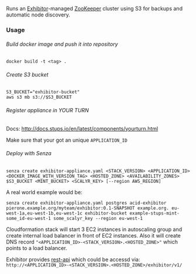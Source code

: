 Runs an [Exhibitor](https://github.com/Netflix/exhibitor)-managed [ZooKeeper](http://zookeeper.apache.org/) cluster using S3 for backups and automatic node discovery.

### Usage

###### Build docker image and push it into repository
```
docker build -t <tag> .
```

###### Create S3 bucket
```
S3_BUCKET="exhibitor-bucket"
aws s3 mb s3://$S3_BUCKET
```

###### Register appliance in YOUR TURN
Docs: http://docs.stups.io/en/latest/components/yourturn.html

Make sure that your got an unique ```APPLICATION_ID```

###### Deploy with Senza
```
senza create exhibitor-appliance.yaml <STACK_VERSION> <APPLICATION_ID> <DOCKER_IMAGE_WITH_VERSION_TAG> <HOSTED_ZONE> <AVAILABILITY_ZONES> $S3_BUCKET <MINT_BUCKET> <SCALYR_KEY> [--region AWS_REGION]
```

A real world example would be:
```
senza create exhibitor-appliance.yaml postgres acid-exhibitor pierone.example.org/myteam/exhibitor:0.1-SNAPSHOT example.org. eu-west-1a,eu-west-1b,eu-west-1c exhibitor-bucket example-stups-mint-some_id-eu-west-1 some_scalyr_key --region eu-west-1
```

Cloudformation stack will start 3 EC2 instances in autoscaling group and create internal load balancer in front of EC2 instances. Also it will create DNS record ```"<APPLICATION_ID>-<STACK_VERSION>.<HOSTED_ZONE>"``` which points to a load balancer.

Exhibitor provides [rest-api](https://github.com/Netflix/exhibitor/wiki/REST-Introduction) which could be accessd via: ```http://<APPLICATION_ID>-<STACK_VERSION>.<HOSTED_ZONE>/exhibitor/v1/```
